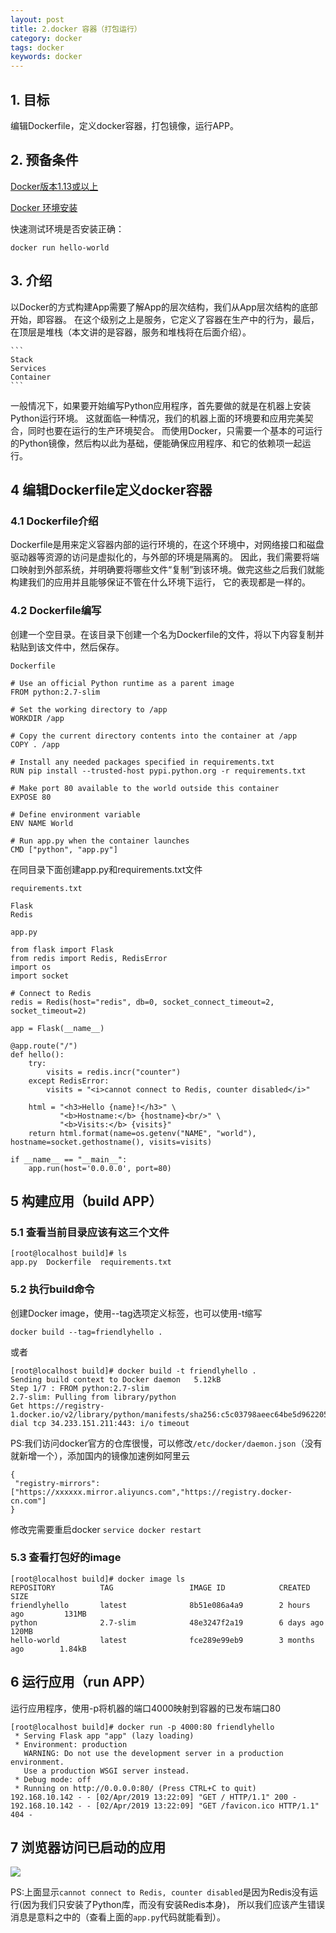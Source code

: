 ```yaml
---
layout: post
title: 2.docker 容器（打包运行）
category: docker
tags: docker
keywords: docker
---
```


## 1. 目标
   编辑Dockerfile，定义docker容器，打包镜像，运行APP。



## 2. 预备条件
   <a href = "https://docs.docker.com/engine/installation/">Docker版本1.13或以上</a>
   
   <a href = "https://blog.developabc.com/2019/04/01/docker-install.html">Docker 环境安装</a>
   
   快速测试环境是否安装正确：
   ```
   docker run hello-world
   ```
## 3. 介绍

   以Docker的方式构建App需要了解App的层次结构，我们从App层次结构的底部开始，即容器。
   在这个级别之上是服务，它定义了容器在生产中的行为，最后，在顶层是堆栈（本文讲的是容器，服务和堆栈将在后面介绍）。
   
    ```
    Stack
    Services
    Container
    ```
   一般情况下，如果要开始编写Python应用程序，首先要做的就是在机器上安装Python运行环境。
   这就面临一种情况，我们的机器上面的环境要和应用完美契合，同时也要在运行的生产环境契合。
   而使用Docker，只需要一个基本的可运行的Python镜像，然后构以此为基础，便能确保应用程序、和它的依赖项一起运行。

## 4 编辑Dockerfile定义docker容器

### 4.1 Dockerfile介绍
   Dockerfile是用来定义容器内部的运行环境的，在这个环境中，对网络接口和磁盘驱动器等资源的访问是虚拟化的，与外部的环境是隔离的。
   因此，我们需要将端口映射到外部系统，并明确要将哪些文件“复制”到该环境。做完这些之后我们就能构建我们的应用并且能够保证不管在什么环境下运行，
   它的表现都是一样的。
   
### 4.2 Dockerfile编写
   创建一个空目录。在该目录下创建一个名为Dockerfile的文件，将以下内容复制并粘贴到该文件中，然后保存。
   
   `Dockerfile`
   
   ```
   # Use an official Python runtime as a parent image
   FROM python:2.7-slim
   
   # Set the working directory to /app
   WORKDIR /app
   
   # Copy the current directory contents into the container at /app
   COPY . /app
   
   # Install any needed packages specified in requirements.txt
   RUN pip install --trusted-host pypi.python.org -r requirements.txt
   
   # Make port 80 available to the world outside this container
   EXPOSE 80
   
   # Define environment variable
   ENV NAME World
   
   # Run app.py when the container launches
   CMD ["python", "app.py"]
   ```
   
   在同目录下面创建app.py和requirements.txt文件
   
   `requirements.txt`
   ```
   Flask
   Redis
   ```
   `app.py`
   ```
   from flask import Flask
   from redis import Redis, RedisError
   import os
   import socket
   
   # Connect to Redis
   redis = Redis(host="redis", db=0, socket_connect_timeout=2, socket_timeout=2)
   
   app = Flask(__name__)
   
   @app.route("/")
   def hello():
       try:
           visits = redis.incr("counter")
       except RedisError:
           visits = "<i>cannot connect to Redis, counter disabled</i>"
   
       html = "<h3>Hello {name}!</h3>" \
              "<b>Hostname:</b> {hostname}<br/>" \
              "<b>Visits:</b> {visits}"
       return html.format(name=os.getenv("NAME", "world"), hostname=socket.gethostname(), visits=visits)
   
   if __name__ == "__main__":
       app.run(host='0.0.0.0', port=80)
   ```
## 5 构建应用（build APP）

### 5.1 查看当前目录应该有这三个文件
   
   ```
   [root@localhost build]# ls
   app.py  Dockerfile  requirements.txt
   ```
   
### 5.2 执行build命令

   创建Docker image，使用--tag选项定义标签，也可以使用-t缩写
   
   ```
   docker build --tag=friendlyhello .
   ```
   或者
   ```
   [root@localhost build]# docker build -t friendlyhello .
   Sending build context to Docker daemon   5.12kB
   Step 1/7 : FROM python:2.7-slim
   2.7-slim: Pulling from library/python
   Get https://registry-1.docker.io/v2/library/python/manifests/sha256:c5c03798aeec64be5d962205db2fdacc66b7beb7a2d3bdad2f2d84fda5f53dfb: dial tcp 34.233.151.211:443: i/o timeout
   ```
   
   PS:我们访问docker官方的仓库很慢，可以修改`/etc/docker/daemon.json`（没有就新增一个），添加国内的镜像加速例如阿里云
   ```
   {
    "registry-mirrors": ["https://xxxxxx.mirror.aliyuncs.com","https://registry.docker-cn.com"]
   }
   ```
   修改完需要重启docker `service docker restart`
   
### 5.3 查看打包好的image

   ```
   [root@localhost build]# docker image ls
   REPOSITORY          TAG                 IMAGE ID            CREATED             SIZE
   friendlyhello       latest              8b51e086a4a9        2 hours ago         131MB
   python              2.7-slim            48e3247f2a19        6 days ago          120MB
   hello-world         latest              fce289e99eb9        3 months ago        1.84kB
   ```
   
## 6 运行应用（run APP）
   
   运行应用程序，使用-p将机器的端口4000映射到容器的已发布端口80
   ```
   [root@localhost build]# docker run -p 4000:80 friendlyhello
    * Serving Flask app "app" (lazy loading)
    * Environment: production
      WARNING: Do not use the development server in a production environment.
      Use a production WSGI server instead.
    * Debug mode: off
    * Running on http://0.0.0.0:80/ (Press CTRL+C to quit)
   192.168.10.142 - - [02/Apr/2019 13:22:09] "GET / HTTP/1.1" 200 -
   192.168.10.142 - - [02/Apr/2019 13:22:09] "GET /favicon.ico HTTP/1.1" 404 -

   ```
   
## 7 浏览器访问已启动的应用

   <img src="http://github-blog.oss-cn-shenzhen.aliyuncs.com/2019-4-2.png"/>
   
   PS:上面显示`cannot connect to Redis, counter disabled`是因为Redis没有运行(因为我们只安装了Python库，而没有安装Redis本身)，
   所以我们应该产生错误消息是意料之中的（查看上面的`app.py`代码就能看到）。
   